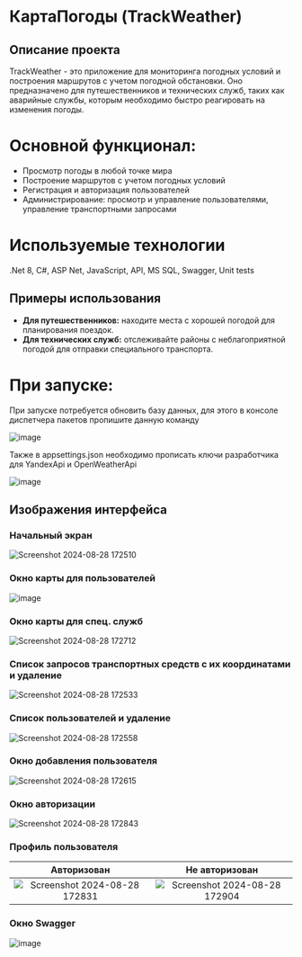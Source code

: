 # КартаПогоды (TrackWeather)

## Описание проекта
TrackWeather - это приложение для мониторинга погодных условий и построения маршрутов с учетом погодной обстановки. Оно предназначено для путешественников и технических служб, таких как аварийные службы, которым необходимо быстро реагировать на изменения погоды.

# Основной функционал:
* Просмотр погоды в любой точке мира
* Построение маршрутов с учетом погодных условий
* Регистрация и авторизация пользователей
* Администрирование: просмотр и управление пользователями, управление транспортными запросами

# Используемые технологии
.Net 8, C#, ASP Net, JavaScript, API, MS SQL, Swagger, Unit tests

## Примеры использования
- **Для путешественников:** находите места с хорошей погодой для планирования поездок.
- **Для технических служб:** отслеживайте районы с неблагоприятной погодой для отправки специального транспорта.

# При запуске:
При запуске потребуется обновить базу данных, для этого в консоле диспетчера пакетов пропишите данную команду

![image](https://github.com/qwiklly/BlazorAdminPanel1/assets/157243767/7a57b1e9-3b7b-4610-9ad1-2f550c4e15f2)

Также в appsettings.json необходимо прописать ключи разработчика для YandexApi и OpenWeatherApi 

![image](https://github.com/user-attachments/assets/b4e9c736-ce4b-4ab8-9194-008861fa3ca7)

## Изображения интерфейса 
### **Начальный экран**

![Screenshot 2024-08-28 172510](https://github.com/user-attachments/assets/7411d46f-b3bb-4981-a2b5-63b6a46d19d4)

### **Окно карты для пользователей**

![image](https://github.com/user-attachments/assets/692ab567-62b9-490e-8fba-f745b03d7701)

### **Окно карты для спец. служб**

![Screenshot 2024-08-28 172712](https://github.com/user-attachments/assets/830c0e8a-1183-49cc-b5fe-456e1efc0f66)

### **Список запросов транспортных средств с их координатами и удаление**

![Screenshot 2024-08-28 172533](https://github.com/user-attachments/assets/409cdf66-7929-4aff-b57f-a35668d395f2)

### **Список пользователей и удаление**

![Screenshot 2024-08-28 172558](https://github.com/user-attachments/assets/8bc304d7-2f05-46a3-a169-d3ea884f6e2d)

### **Окно добавления пользователя**

![Screenshot 2024-08-28 172615](https://github.com/user-attachments/assets/871c82f8-3598-4a31-8ddc-d0612060bf62)

### **Окно авторизации**

![Screenshot 2024-08-28 172843](https://github.com/user-attachments/assets/fb022fbb-cfdb-443c-9e36-14855314cb69)

### Профиль пользователя
**Авторизован**            |  **Не авторизован**
:-------------------------:|:-------------------------:
![Screenshot 2024-08-28 172831](https://github.com/user-attachments/assets/bf7bf5fd-83c5-474b-92e2-698d6c2748dd) |  ![Screenshot 2024-08-28 172904](https://github.com/user-attachments/assets/d7b757be-d8fc-4f4b-930a-fe0d665feb32)

### **Окно Swagger**

![image](https://github.com/user-attachments/assets/94ac7b50-6f50-455d-a86c-7b5e45d5c5db)

